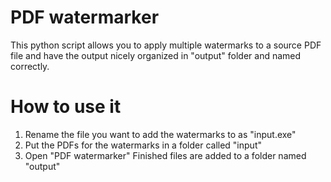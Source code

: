 # PDF watermarker
This python script allows you to apply multiple watermarks to a source PDF file and have the output nicely organized in "output" folder and named correctly.
# How to use it 
1. Rename the file you want to add the watermarks to as "input.exe"
2. Put the PDFs for the watermarks in a folder called "input"
3. Open "PDF watermarker"
Finished files are added to a folder named "output"

